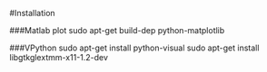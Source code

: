 #Installation

###Matlab plot
sudo apt-get build-dep python-matplotlib

###VPython
sudo apt-get install python-visual
sudo apt-get install libgtkglextmm-x11-1.2-dev
